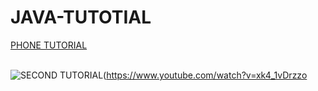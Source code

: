 # JAVA-TUTOTIAL
<ls><p><a href="https://www.youtube.com/watch?v=m2uBd4NI3Ag">PHONE TUTORIAL</a></p></ls>
<br>
 ![SECOND TUTORIAL](https://i.imgur.com/PJEnkpd.jpg)(https://www.youtube.com/watch?v=xk4_1vDrzzo
